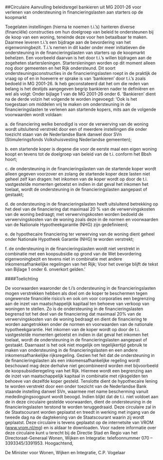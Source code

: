 <meta http-equiv='Content-Type' content='text/html; charset=utf-8' />

##Circulaire Aanvulling beleidsregel bankieren uit MG 2001-26 voor verlenen van ondersteuning in financieringslasten aan starters op de koopmarkt

Toegelaten instellingen (hierna te noemen t.i.’s) hanteren diverse (financiële) constructies om hun doelgroep van beleid te ondersteunen bij de koop van een woning, teneinde deze voor hen betaalbaar te maken. Daarmee leveren t.i.’s een bijdrage aan de bevordering van het eigenwoningbezit. T.i.’s nemen in dit kader onder meer initiatieven die ondersteuning in de financieringslasten van starters op de koopmarkt behelzen. Een voorbeeld daarvan is het door t.i.’s willen bijdragen aan de zogeheten startersleningen. Startersleningen worden op dit moment alleen nog door gemeenten en het Rijk ondersteund. Dit soort ondersteuningsconstructies in de financieringslasten roept in de praktijk de vraag op of en in hoeverre er sprake is van ‘bankieren’ door t.i.’s zoals bedoeld in MG 2001-26. Ik heb geconstateerd dat het om die reden van belang is het destijds aangegeven begrip bankieren nader te definiëren en wel als volgt: Onder bijlage 1 van de MG 2001-26 onder 6. ‘Bankieren’ dient na de derde volzin het volgende te worden ingevoegd: ‘Ook is het toegestaan om middelen vrij te maken om ondersteuning in de financieringslasten te verlenen aan startende kopers, mits aan de volgende voorwaarden wordt voldaan: 

a. de financiering welke benodigd is voor de verwerving van de woning wordt uitsluitend verstrekt door een of meerdere instellingen die onder toezicht staan van de Nederlandse Bank danwel door SVn (Stimuleringsfonds Volkshuisvesting Nederlandse gemeenten);  

b. een startende koper is degene die voor de eerste maal een eigen woning koopt en tevens tot de doelgroep van beleid van de t.i. conform het Bbsh hoort;  

c. de ondersteuning in de financieringslasten van de startende koper wordt alleen gegeven voorzover en zolang de startende koper deze lasten niet geheel zelf kan dragen: het inkomen van de koper wordt op door de t.i. vastgestelde momenten getoetst en indien in dat geval het inkomen het toelaat, wordt de ondersteuning in de financieringslasten aangepast of gestaakt;  

d. de ondersteuning in de financieringslasten heeft uitsluitend betrekking op het deel van de financiering dat maximaal 20 % van de verwervingskosten van de woning bedraagt; met verwervingskosten worden bedoeld de verwervingskosten van de woning zoals deze in de normen en voorwaarden van de Nationale Hypotheekgarantie (NHG) zijn gedefinieerd;  

e. de hypothecaire financiering ter verwerving van de woning dient geheel onder Nationale Hypotheek Garantie (NHG) te worden verstrekt;  

f. de ondersteuning in de financieringslasten wordt niet verstrekt in combinatie met een koopsubsidie op grond van de Wet bevordering eigenwoningbezit en tevens niet in combinatie met andere inkomensafhankelijke regelingen van het Rijk;   Voor het overige blijft de tekst van Bijlage 1 onder 6. onverkort gelden.’   

####Toelichting

De voorwaarden waaronder de t.i’s ondersteuning in de financieringslasten mogen verstrekken hebben als doel om de koper te beschermen tegen ongewenste financiële risico’s en ook om voor corporaties een begrenzing aan de inzet van maatschappelijk kapitaal ten behoeve van verkoop van woningen te stellen. Zo is de ondersteuning in de financieringslasten begrensd tot het deel van de financiering dat maximaal 20% van de verwervingskosten van de woning bedraagt en dient de financiering te worden aangetrokken onder de normen en voorwaarden van de nationale hypotheekgarantie. Het inkomen van de koper wordt op door de t.i. vastgestelde momenten getoetst en indien in dat geval het inkomen het toelaat, wordt de ondersteuning in de financieringslasten aangepast of gestaakt. Daarnaast is het ook niet mogelijk om tegelijkertijd gebruik te maken van ondersteuning in de financieringslasten en een andere inkomensafhankelijke rijksregeling. Gezien het feit dat de ondersteuning in de financieringslasten als een inkomensafhankelijke regeling wordt beschouwd mag deze derhalve niet gecombineerd worden met bijvoorbeeld de koopsubsidieregeling van het Rijk. Hiermee wordt een begrenzing aan de inzet van maatschappelijk kapitaal in combinatie met rijksgelden ten behoeve van dezelfde koper gesteld. Tenslotte dient de hypothecaire lening te worden verstrekt door een onder toezicht van de Nederlandse Bank staande instelling danwel SVn, waarmee met name bescherming vanuit mededingingsoogpunt wordt beoogd. Indien blijkt dat de t.i. niet voldoet aan de in deze circulaire gestelde voorwaarden, dient de ondersteuning in de financieringslasten terstond te worden teruggedraaid. Deze circulaire zal in de Staatscourant worden geplaatst en treedt in werking met ingang van de tweede dag na de dagtekening van de Staatscourant waarin zij wordt geplaatst. Deze circulaire is tevens geplaatst op de internetsite van VROM (www.vrom.nl/mg) en is aldaar te downloaden. Voor nadere informatie over deze circulaire kunt u terecht bij de Directie Stad en Regio van het Directoraat-Generaal Wonen, Wijken en Integratie: telefoonnummer 070 – 3393345/3391953. Hoogachtend,     

De 
Minister voor Wonen, Wijken en Integratie, 
C.P. Vogelaar     
